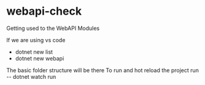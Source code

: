 # webapi-check
Getting used to the WebAPI Modules

If we are using vs code
* dotnet new list
* dotnet new webapi

The basic folder structure will be there
To run and hot reload the project run
-- dotnet watch run
